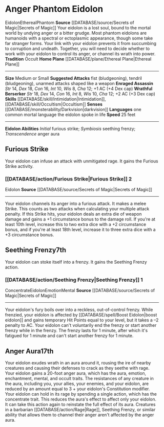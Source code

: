﻿---
alignment: null
id: '2'
land_speed: '25'
language:
- one common mortal language the eidolon spoke in life
max_speed: '25'
name: Anger Phantom Eidolon
rarity: Common
rus_type_level: null
sense:
- '[[DATABASE/monsterability/Darkvision|darkvision]]'
size: Medium, Small
skill:
- '[[DATABASE/skill/Intimidation|Intimidation]]'
- '[[DATABASE/skill/Occultism|Occultism]]'
source: '[[DATABASE/source/Secrets of Magic|Secrets of Magic]]'
speed:
- 25 feet
tradition:
- Occult
trait:
- '[[DATABASE/trait/Eidolon|Eidolon]]'
- '[[DATABASE/trait/Ethereal|Ethereal]]'
- '[[DATABASE/trait/Phantom|Phantom]]'
type: Summoner Eidolon

---
# Anger Phantom Eidolon

<span class="item-trait">Eidolon</span><span class="item-trait">Ethereal</span><span class="item-trait">Phantom</span>
**Source** [[DATABASE/source/Secrets of Magic|Secrets of Magic]] 
Your eidolon is a lost soul, bound to the mortal world by undying anger or a bitter grudge. Most phantom eidolons are humanoids with a spectral or ectoplasmic appearance, though some take far stranger forms. Your link with your eidolon prevents it from succumbing to corruption and undeath. Together, you will need to decide whether to work with your eidolon to control its anger, or channel its wrath into power.
**Tradition** Occult
**Home Plane** [[DATABASE/plane/Ethereal Plane|Ethereal Plane]]

---
**Size** Medium or Small
**Suggested Attacks** fist (bludgeoning), tendril (bludgeoning), unarmed attacks shaped like a weapon
**Enraged Assassin** _Str_ 14, _Dex_ 18, _Con_ 16, _Int_ 10, _Wis_ 8, _Cha_ 12; +1 AC (+4 Dex cap)
**Wrathful Berserker** _Str_ 18, _Dex_ 14, _Con_ 16, _Int_ 8, _Wis_ 10, _Cha_ 12; +2 AC (+3 Dex cap)
**Skills** [[DATABASE/skill/Intimidation|Intimidation]], [[DATABASE/skill/Occultism|Occultism]]
**Senses** [[DATABASE/monsterability/Darkvision|darkvision]]
**Languages** one common mortal language the eidolon spoke in life
**Speed** 25 feet

---
**Eidolon Abilities** _Initial_ furious strike; _Symbiosis_ seething frenzy; _Transcendence_ anger aura

## Furious Strike

Your eidolon can infuse an attack with unmitigated rage. It gains the Furious Strike activity.

### [[DATABASE/action/Furious Strike|Furious Strike]] <span class="action-icon">2</span>

<span class="item-trait">Eidolon</span>
**Source** [[DATABASE/source/Secrets of Magic|Secrets of Magic]]

---
Your eidolon channels its anger into a furious attack. It makes a melee Strike. This counts as two attacks when calculating your multiple attack penalty. If this Strike hits, your eidolon deals an extra die of weapon damage and gains a +1 circumstance bonus to the damage roll. 
If you're at least 10th level, increase this to two extra dice with a +2 circumstance bonus, and if you're at least 18th level, increase it to three extra dice with a +3 circumstance bonus.

## Seething Frenzy<span class="item-type">7th</span>

Your eidolon can stoke itself into a frenzy. It gains the Seething Frenzy action.

### [[DATABASE/action/Seething Frenzy|Seething Frenzy]] <span class="action-icon">1</span>

<span class="item-trait">Concentrate</span><span class="item-trait">Eidolon</span><span class="item-trait">Emotion</span><span class="item-trait">Mental</span>
**Source** [[DATABASE/source/Secrets of Magic|Secrets of Magic]]

---
Your eidolon's fury boils over into a reckless, out-of-control frenzy. While frenzied, your eidolon is affected by [[DATABASE/spell/Boost Eidolon|boost eidolon]] and gains temporary Hit Points equal to your level, but it takes a –2 penalty to AC. Your eidolon can't voluntarily end the frenzy or start another frenzy while in the frenzy. The frenzy lasts for 1 minute, after which it's fatigued for 1 minute and can't start another frenzy for 1 minute.

## Anger Aura<span class="item-type">17th</span>

Your eidolon exudes wrath in an aura around it, rousing the ire of nearby creatures and causing their defenses to crack as they seethe with rage. Your eidolon gains a 20-foot anger aura, which has the aura, emotion, enchantment, mental, and occult traits. The resistances of any creature in the aura, including you, your allies, your enemies, and your eidolon, are reduced by an amount equal to 3 + your eidolon's Constitution modifier. Your eidolon can hold in its rage by spending a single action, which has the concentrate trait. This reduces the aura's effect to affect only your eidolon. It can take this action again to reinstate the full effect of its aura. Creatures in a barbarian [[DATABASE/action/Rage|Rage]], Seething Frenzy, or similar ability that allows them to channel their anger aren't affected by the anger aura.